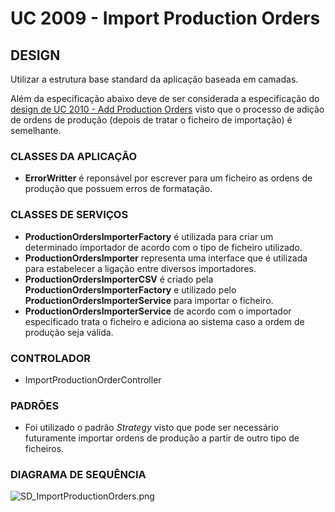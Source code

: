 # UC 2009 - Import Production Orders #

## DESIGN ##

Utilizar a estrutura base standard da aplicação baseada em camadas.

Além da especificação abaixo deve de ser considerada a especificação do [design de UC 2010 - Add Production Orders](link) visto que o processo de adição de ordens de produção (depois de tratar o ficheiro de importação) é semelhante.

### CLASSES DA APLICAÇÃO ###
* **ErrorWritter** é reponsável por escrever para um ficheiro as ordens de produção que possuem erros de formatação.

### CLASSES DE SERVIÇOS ###
* **ProductionOrdersImporterFactory** é utilizada para criar um determinado importador de acordo com o tipo de ficheiro utilizado.
* **ProductionOrdersImporter** representa uma interface que é utilizada para estabelecer a ligação entre diversos importadores.
* **ProductionOrdersImporterCSV** é criado pela **ProductionOrdersImporterFactory** e utilizado pelo **ProductionOrdersImporterService** para importar o ficheiro.
* **ProductionOrdersImporterService** de acordo com o importador especificado trata o ficheiro e adiciona ao sistema caso a ordem de produção seja válida.

### CONTROLADOR ###
* ImportProductionOrderController

### PADRÕES ###
* Foi utilizado o padrão *Strategy* visto que pode ser necessário futuramente importar ordens de produção a partir de outro tipo de ficheiros.

### DIAGRAMA DE SEQUÊNCIA ###

![SD_ImportProductionOrders.png](SD_ImportProductionOrders.png)